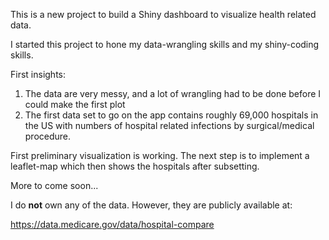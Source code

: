 This is a new project to build a Shiny dashboard to visualize health related data.

I started this project to hone my data-wrangling skills and my shiny-coding skills.

First insights:
1) The data are very messy, and a lot of wrangling had to be done before I could make the first plot
2) The first data set to go on the app contains roughly 69,000 hospitals in the US with numbers of hospital related infections by surgical/medical procedure.


First preliminary visualization is working. The next step is to implement a leaflet-map which then shows the hospitals after subsetting.

More to come soon...

I do **not** own any of the data. However, they are publicly available at:

https://data.medicare.gov/data/hospital-compare


